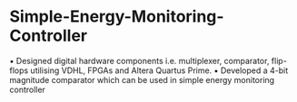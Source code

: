 # Simple-Energy-Monitoring-Controller

▪ Designed digital hardware components i.e. multiplexer, comparator, 
flip-flops utilising VDHL, FPGAs and Altera Quartus Prime.
▪ Developed a 4-bit magnitude comparator which can be used in simple 
energy monitoring controller
